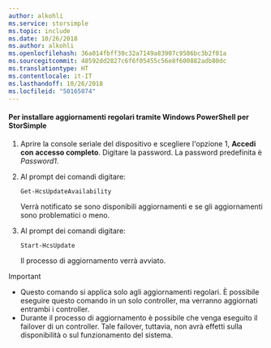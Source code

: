 ```yaml
---
author: alkohli
ms.service: storsimple
ms.topic: include
ms.date: 10/26/2018
ms.author: alkohli
ms.openlocfilehash: 36a014fbff30c32a7149a83907c9586bc3b2f01a
ms.sourcegitcommit: 48592dd2827c6f6f05455c56e8f600882adb80dc
ms.translationtype: HT
ms.contentlocale: it-IT
ms.lasthandoff: 10/26/2018
ms.locfileid: "50165074"
---
```

<!--author=SharS last changed: 11/18/16-->

#### <a name="to-install-regular-updates-via-windows-powershell-for-storsimple"></a>Per installare aggiornamenti regolari tramite Windows PowerShell per StorSimple
1. Aprire la console seriale del dispositivo e scegliere l'opzione 1, **Accedi con accesso completo**. Digitare la password. La password predefinita è *Password1*. 
2. Al prompt dei comandi digitare:
   
     `Get-HcsUpdateAvailability`
   
    Verrà notificato se sono disponibili aggiornamenti e se gli aggiornamenti sono problematici o meno.
3. Al prompt dei comandi digitare:
   
     `Start-HcsUpdate`
   
    Il processo di aggiornamento verrà avviato.

> [!IMPORTANT]
> * Questo comando si applica solo agli aggiornamenti regolari. È possibile eseguire questo comando in un solo controller, ma verranno aggiornati entrambi i controller. 
> * Durante il processo di aggiornamento è possibile che venga eseguito il failover di un controller. Tale failover, tuttavia, non avrà effetti sulla disponibilità o sul funzionamento del sistema.
> 
> 

